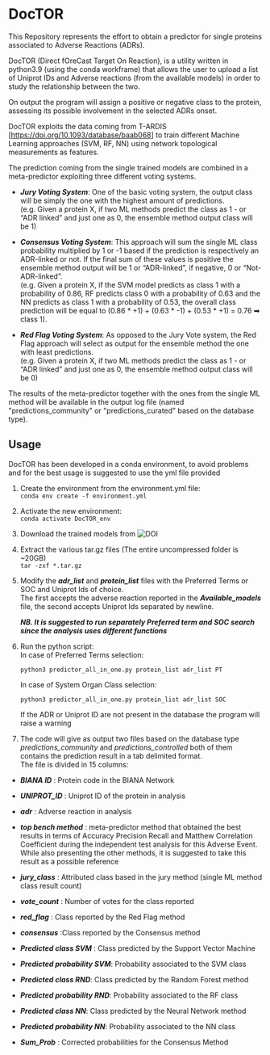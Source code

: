 # DocTOR
This Repository represents the effort to obtain a predictor for single 
proteins associated to Adverse Reactions (ADRs).

DocTOR (Direct fOreCast Target On Reaction), is a utility written in
python3.9 (using the conda workframe) that allows the user to upload
a list of Uniprot IDs and Adverse reactions (from the available models) in order to study the 
relationship between the two. 

On output the program will assign a positive or negative class to 
the protein, assessing its possible involvement in the selected ADRs
onset.

DocTOR exploits the data coming from T-ARDIS [<https://doi.org/10.1093/database/baab068>] 
to train different Machine Learning approaches (SVM, RF, NN) using network 
topological measurements as features. 

The prediction coming from the single trained models are combined in a meta-predictor exploiting three different voting 
systems.  
* ___Jury Voting System___: One of the basic voting system, the output class will be simply the one with the highest amount of predictions.   
(e.g. Given a protein X, if two ML methods predict the class as 1 - or “ADR linked” and just one as 0, the ensemble method output class will be 1)


* ___Consensus Voting System___: This approach will sum the single ML class probability multiplied by 1 or -1 based if the prediction is respectively an ADR-linked or not. If the final sum of these values is positive the ensemble method output will be 1 or “ADR-linked”, if negative, 0 or “Not-ADR-linked”.   
(e.g. Given a protein X, if the SVM model predicts as class 1 with a probability of 0.86, RF predicts class 0 with a probability of 0.63 and the NN predicts as class 1 with a probability of 0.53, the overall class prediction will be equal to (0.86 * +1) + (0.63 * -1) + (0.53 * +1) = 0.76 ➡ class 1).


* ___Red Flag Voting System___: As opposed to the Jury Vote system, the Red Flag approach will select as output for the ensemble method the one with least predictions.  
(e.g. Given a protein X, if two ML methods predict the class as 1 - or “ADR linked” and just one as 0, the ensemble method output class will be 0)



The results of the meta-predictor together with the ones from the single ML method will be available in the output log 
file (named "predictions_community" or "predictions_curated" based on the database type). 

## Usage

DocTOR has been developed in a conda environment, to avoid problems and for the best usage is suggested to use the yml 
 file provided

1. Create the environment from the environment.yml file:  
`conda env create -f environment.yml`


2. Activate the new environment:  
`conda activate DocTOR_env`  


3. Download the trained models from ![DOI](https://zenodo.org/badge/DOI/10.5281/zenodo.6337104.svg)


4. Extract the various tar.gz files (The entire uncompressed folder is ~20GB)  
`tar -zxf *.tar.gz`


5. Modify the ***adr_list*** and ***protein_list*** files with the Preferred Terms or SOC and Uniprot Ids of choice.  
The first accepts the adverse reaction reported in the ***Available_models*** file, the second accepts Uniprot Ids 
separated by newline.

    ***NB. It is suggested to run separately Preferred term and SOC search since the analysis uses different functions***  


6. Run the python script:  
In case of Preferred Terms selection:  

       python3 predictor_all_in_one.py protein_list adr_list PT   
    In case of System Organ Class selection:  

       python3 predictor_all_in_one.py protein_list adr_list SOC  
    If the ADR or Uniprot ID are not present in the database the program will raise a warning


7. The code will give as output two files based on the database type _predictions_community_ and _predictions_controlled_
both of them contains the prediction result in a tab delimited format.  
The file is divided in 15 columns:  
* ___BIANA ID___ : Protein code in the BIANA Network


* ___UNIPROT_ID___ : Uniprot ID of the protein in analysis


* ___adr___ : Adverse reaction in analysis


* ___top bench method___ : meta-predictor method that obtained the best results in terms of Accuracy Precision Recall and Matthew Correlation Coefficient during the independent test analysis for this Adverse Event. While also presenting the other methods, it is suggested to take this result as a possible reference


* ___jury_class___ : Attributed class based in the jury method (single ML method class result count) 
* ___vote_count___ : Number of votes for the class reported


* ___red_flag___ : Class reported by the Red Flag method


* ___consensus___ :Class reported by the Consensus method


* ___Predicted class SVM___ : Class predicted by the Support Vector Machine
* ___Predicted probability SVM___: Probability associated to the SVM class
* ___Predicted class RND___: Class predicted by the Random Forest method
* ___Predicted probability RND___: Probability associated to the RF class
* ___Predicted class NN___: Class predicted by the Neural Network method 
* ___Predicted probability NN___: Probability associated to the NN class


* ___Sum_Prob___ : Corrected probabilities for the Consensus Method 
